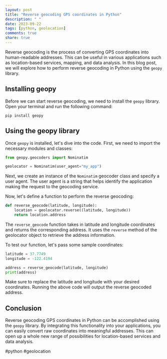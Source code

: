 ```yaml
---
layout: post
title: "Reverse geocoding GPS coordinates in Python"
description: " "
date: 2023-09-22
tags: [python, geolocation]
comments: true
share: true
---
```


Reverse geocoding is the process of converting GPS coordinates into human-readable addresses. This can be useful in various applications such as location-based services, mapping, and data analysis. In this blog post, we will explore how to perform reverse geocoding in Python using the `geopy` library.

## Installing geopy

Before we can start reverse geocoding, we need to install the `geopy` library. Open your terminal and run the following command:

```
pip install geopy
```

## Using the geopy library

Once `geopy` is installed, let's dive into the code. First, we need to import the necessary modules and classes:

```python
from geopy.geocoders import Nominatim

geolocator = Nominatim(user_agent="my_app")
```

Next, we create an instance of the `Nominatim` geocoder class and specify a user agent. The user agent is a string that helps identify the application making the request to the geocoding service.

Now, let's define a function to perform the reverse geocoding:

```python
def reverse_geocode(latitude, longitude):
    location = geolocator.reverse((latitude, longitude))
    return location.address
```

The `reverse_geocode` function takes in latitude and longitude coordinates and returns the corresponding address. It uses the `reverse` method of the geolocator object to retrieve the address information.

To test our function, let's pass some sample coordinates:

```python
latitude = 37.7749
longitude = -122.4194

address = reverse_geocode(latitude, longitude)
print(address)
```

Make sure to replace the latitude and longitude with your desired coordinates. Running the above code will output the reverse geocoded address.

## Conclusion

Reverse geocoding GPS coordinates in Python can be accomplished using the `geopy` library. By integrating this functionality into your applications, you can easily convert raw coordinates into meaningful addresses. This can open up a whole new range of possibilities for location-based services and data analysis.

#python #geolocation